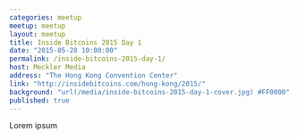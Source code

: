 ```yaml
---
categories: meetup
meetup: meetup
layout: meetup
title: Inside Bitcoins 2015 Day 1
date: "2015-05-28 10:00:00"
permalink: /inside-bitcoins-2015-day-1/
host: Meckler Media
address: "The Hong Kong Convention Center"
link: "http://insidebitcoins.com/hong-kong/2015/"
background: "url(/media/inside-bitcoins-2015-day-1-cover.jpg) #FF0000"
published: true
---
```


Lorem ipsum
